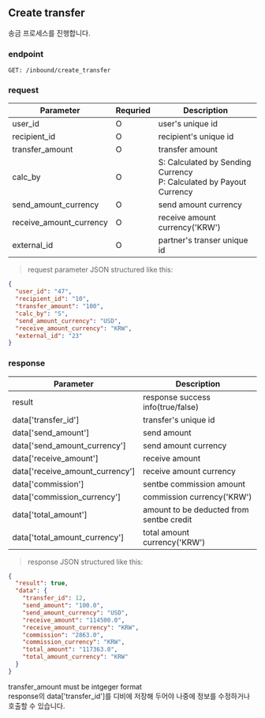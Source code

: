 ## Create transfer

송금 프로세스를 진행합니다.

### endpoint
<code>GET: /inbound/create_transfer</code>

### request
Parameter | Requried | Description
--------- | ------- | -----------
user_id |O| user's unique id
recipient_id |O| recipient's unique id
transfer_amount |O| transfer amount
calc_by |O| S: Calculated by Sending Currency <br/> P: Calculated by Payout Currency
send_amount_currency |O| send amount currency
receive_amount_currency |O| receive amount currency('KRW')
external_id |O| partner's transer unique id

> request parameter JSON structured like this:

```json
{
  "user_id": "47",
  "recipient_id": "10",
  "transfer_amount": "100",
  "calc_by": "S",
  "send_amount_currency": "USD",
  "receive_amount_currency": "KRW",
  "external_id": "23"
}
```

### response
Parameter | Description
--------- | -----------
result | response success info(true/false)
data['transfer_id'] | transfer's unique id
data['send_amount'] | send amount
data['send_amount_currency'] | send amount currency
data['receive_amount'] | receive amount
data['receive_amount_currency'] | receive amount currency
data['commission'] | sentbe commission amount
data['commission_currency'] | commission currency('KRW')
data['total_amount'] | amount to be deducted from sentbe credit
data['total_amount_currency'] | total amount currency('KRW')

> response JSON structured like this:

```json
{
  "result": true,
  "data": {
    "transfer_id": 12,
    "send_amount": "100.0",
    "send_amount_currency": "USD",
    "receive_amount": "114500.0",
    "receive_amount_currency": "KRW",
    "commission": "2863.0",
    "commission_currency": "KRW",
    "total_amount": "117363.0",
    "total_amount_currency": "KRW"
  }
}

```

<aside class="notice">
transfer_amount must be intgeger format
</aside>

<aside class="warning">
response의 data['transfer_id']를 디비에 저장해 두어야 나중에 정보를 수정하거나 호출할 수 있습니다.
</aside>
